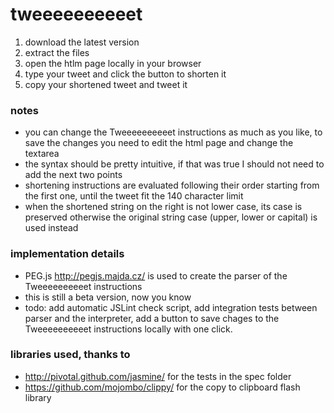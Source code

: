 # tweeeeeeeeeet

1. download the latest version
1. extract the files
1. open the htlm page locally in your browser
1. type your tweet and click the button to shorten it
1. copy your shortened tweet and tweet it

### notes
- you can change the Tweeeeeeeeeet instructions as much as you like, to save the changes you need to edit the html page and change the textarea
- the syntax should be pretty intuitive, if that was true I should not need to add the next two points
- shortening instructions are evaluated following their order starting from the first one, until the tweet fit the 140 character limit
- when the shortened string on the right is not lower case, its case is preserved otherwise the original string case (upper, lower or capital) is used instead

### implementation details
- PEG.js http://pegjs.majda.cz/ is used to create the parser of the Tweeeeeeeeeet instructions
- this is still a beta version, now you know
- todo: add automatic JSLint check script, add integration tests between parser and the interpreter, add a button to save chages to the Tweeeeeeeeeet instructions locally with one click.

### libraries used, thanks to
- http://pivotal.github.com/jasmine/ for the tests in the spec folder
- https://github.com/mojombo/clippy/ for the copy to clipboard flash library